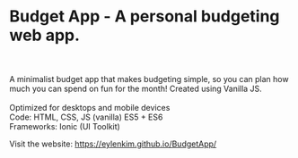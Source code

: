 # Budget App - A personal budgeting web app.
<br><br>
A minimalist budget app that makes budgeting simple, so you can plan how much you can spend on fun for the month! Created using Vanilla JS.
<br>
<br>
Optimized for desktops and mobile devices
<br>
Code: HTML, CSS, JS (vanilla) ES5 + ES6 <br>
Frameworks: Ionic (UI Toolkit)

Visit the website: https://eylenkim.github.io/BudgetApp/
